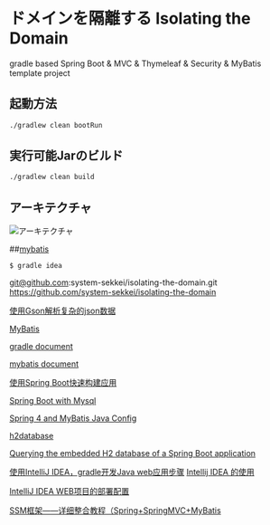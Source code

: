 # ドメインを隔離する Isolating the Domain
gradle based Spring Boot &amp; MVC &amp; Thymeleaf &amp; Security &amp; MyBatis template project

## 起動方法

```sh
./gradlew clean bootRun
```

## 実行可能Jarのビルド

```sh
./gradlew clean build
```

## アーキテクチャ

![アーキテクチャ](architecture.png)


##[mybatis](http://mybatis.org/mybatis-3/zh/getting-started.html)


```
$ gradle idea
```




git@github.com:system-sekkei/isolating-the-domain.git
https://github.com/system-sekkei/isolating-the-domain


[使用Gson解析复杂的json数据](http://blog.csdn.net/tkwxty/article/details/34474501)

[MyBatis](https://zh.wikipedia.org/wiki/MyBatis)


[gradle document](https://docs.gradle.org/current/userguide/dependency_management.html)

[mybatis document](http://mybatis.org/mybatis-3/zh/getting-started.html)


[使用Spring Boot快速构建应用](http://mrlee23.iteye.com/blog/2047968)

[Spring Boot with Mysql](http://duqicauc.github.io/Spring-Boot-with-Mysql/)

[Spring 4 and MyBatis Java Config](http://blog.lanyonm.org/articles/2014/04/21/spring-4-mybatis-java-config.html)

[h2database](http://www.h2database.com/html/tutorial.html#console_settings)

[Querying the embedded H2 database of a Spring Boot application](http://blog.techdev.de/querying-the-embedded-h2-database-of-a-spring-boot-application/)

[使用IntelliJ IDEA，gradle开发Java web应用步骤](http://my.oschina.net/u/1010578/blog/390094)
[Intellij IDEA 的使用](http://my.oschina.net/lujianing/blog/177042#OSC_h1_2)

[IntelliJ IDEA WEB项目的部署配置](http://blog.csdn.net/z69183787/article/details/41416189)

[SSM框架——详细整合教程（Spring+SpringMVC+MyBatis](http://blog.csdn.net/gebitan505/article/details/44455235)

